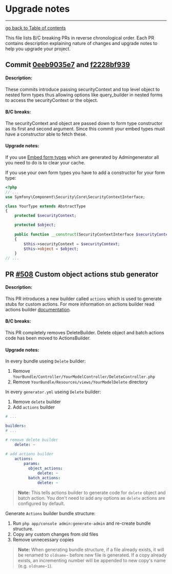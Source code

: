 # Upgrade notes
----------------------------------------------------

[go back to Table of contents][back-to-index]

[back-to-index]: https://github.com/symfony2admingenerator/AdmingeneratorGeneratorBundle/blob/master/Resources/doc/documentation.md#2-support-and-contribution

This file lists B/C breaking PRs in reverse chronological order. Each PR contains 
description explaining nature of changes and upgrade notes to help you upgrade your 
project.

## Commit [0eeb9035e7][commit0eeb9035e7] and [f2228bf939][commitf2228bf939]

[commit0eeb9035e7]: https://github.com/symfony2admingenerator/AdmingeneratorGeneratorBundle/commit/0eeb9035e74291692513873fd67e8eb60b315e02
[commitf2228bf939]: https://github.com/symfony2admingenerator/AdmingeneratorGeneratorBundle/commit/f2228bf93940b9d7834ecba14c2ae33f4a16df34

#### Description:

These commits introduce passing securityContext and top level object to 
nested form types thus allowing options like query_builder in nested forms 
to access the securityContext or the object.

#### B/C breaks:

The securityContext and object are passed down to form type constructor as 
its first and second argument. Since this commit your embed types must have 
a constructor able to fetch these.

#### Upgrade notes:

If you use [Embed form types](https://github.com/symfony2admingenerator/AdmingeneratorGeneratorBundle/blob/master/Resources/doc/generator/embed-types.md)
which are generated by Admingenerator all you need to do is to clear your cache. 

If you use your own form types you have to add a constructor for your form type:

```php
<?php
// ...
use Symfony\Component\Security\Core\SecurityContextInterface; 

class YourType extends AbstractType
{
    protected $securityContext;

    protected $object;
    
    public function __construct(SecurityContextInterface $securityContext, $object)
    {
        $this->securityContext = $securityContext;
        $this->object = $object;
    }
// ...
```


## PR [#508][pr508] Custom object actions stub generator

[pr508]: https://github.com/symfony2admingenerator/AdmingeneratorGeneratorBundle/pull/508

#### Description:

This PR introduces a new builder called `actions` which is used to generate 
stubs for custom actions. For more information on actions builder read actions builder 
[documentation](https://github.com/symfony2admingenerator/AdmingeneratorGeneratorBundle/blob/master/Resources/doc/builders/actions-builder.md).

#### B/C breaks:

This PR completely removes DeleteBuilder. Delete object and batch actions 
code has been moved to ActionsBuilder.

#### Upgrade notes:

In every bundle useing `Delete` builder:

1. Remove `YourBundle/Controller/YourModelController/DeleteController.php`
2. Remove `YourBundle/Resources/views/YourModelDelete` directory

In every `generator.yml` useing `Delete` builder:

1. Remove `delete` builder
2. Add `actions` builder

```yaml
# ...

builders:
# ...

# remove delete builder
    delete: ~ 
    
# add actions builder
    actions:
        params:
          object_actions:
              delete: ~
          batch_actions:
              delete: ~
```

> **Note:** This tells actions builder to generate code for `delete` object and 
batch action. You don't need to add any options as `delete` actions are configured
by default.

Generate `Actions` builder bundle structure:

1. Run `php app/console admin:generate-admin` and re-create bundle structure.
2. Copy any custom changes from old files
3. Remove unnecessary copies

> **Note:** When generating bundle structure, if a file already exists, it will be
renamed to `oldname~` before new file is generated. If a copy already exists, an 
incrementing number will be appended to new copy's name (e.g. `oldname~1`).
